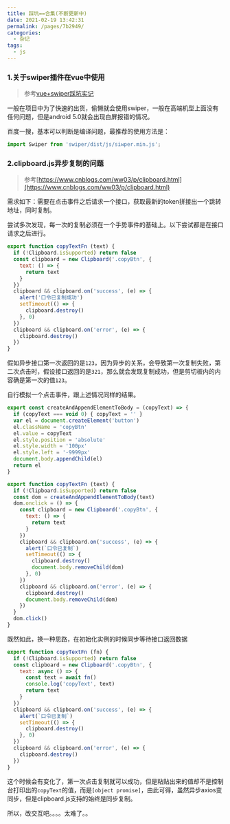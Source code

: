 ```yaml
---
title: 踩坑==合集(不断更新中)
date: 2021-02-19 13:42:31
permalink: /pages/7b2949/
categories:
  - 杂记
tags:
  - js
---
```



### 1.关于swiper插件在vue中使用

> 参考[vue+swiper踩坑实记](https://www.jianshu.com/p/54709ba140aa)

一般在项目中为了快速的出货，偷懒就会使用swiper，一般在高端机型上面没有任何问题，但是android 5.0就会出现白屏报错的情况。

百度一搜，基本可以判断是编译问题，最推荐的使用方法是：

```js
import Swiper from 'swiper/dist/js/siwper.min.js';
```

### 2.clipboard.js异步复制的问题

> 参考[https://www.cnblogs.com/ww03/p/clipboard.html](https://www.cnblogs.com/ww03/p/clipboard.html)

需求如下：需要在点击事件之后请求一个接口，获取最新的token拼接出一个跳转地址，同时复制。

尝试多次发现，每一次的复制必须在一个手势事件的基础上。以下尝试都是在接口请求之后进行。

```js
export function copyTextFn (text) {
  if (!Clipboard.isSupported) return false
  const clipboard = new Clipboard('.copyBtn', {
    text: () => {
      return text
    }
  })
  clipboard && clipboard.on('success', (e) => {
    alert('口令已复制成功')
    setTimeout(() => {
      clipboard.destroy()
    }, 0)
  })
  clipboard && clipboard.on('error', (e) => {
    clipboard.destroy()
  })
}
```

假如异步接口第一次返回的是`123`，因为异步的关系，会导致第一次复制失败，第二次点击时，假设接口返回的是`321`，那么就会发现复制成功，但是剪切板内的内容确是第一次的值`123`。

自行模拟一个点击事件，跟上述情况同样的结果。

```js
export const createAndAppendElementToBody = (copyText) => {
  if (copyText === void 0) { copyText = '' }
  var el = document.createElement('button')
  el.className = 'copyBtn'
  el.value = copyText
  el.style.position = 'absolute'
  el.style.width = '100px'
  el.style.left = '-9999px'
  document.body.appendChild(el)
  return el
}

export function copyTextFn (text) {
  if (!Clipboard.isSupported) return false
  const dom = createAndAppendElementToBody(text)
  dom.onclick = () => {
    const clipboard = new Clipboard('.copyBtn', {
      text: () => {
        return text
      }
    })
    clipboard && clipboard.on('success', (e) => {
      alert(`口令已复制`)
      setTimeout(() => {
        clipboard.destroy()
        document.body.removeChild(dom)
      }, 0)
    })
    clipboard && clipboard.on('error', (e) => {
      clipboard.destroy()
      document.body.removeChild(dom)
    })
  }
  dom.click()
}
```

既然如此，换一种思路，在初始化实例的时候同步等待接口返回数据

```js
export function copyTextFn (fn) {
  if (!Clipboard.isSupported) return false
  const clipboard = new Clipboard('.copyBtn', {
    text: async () => {
      const text = await fn()
      console.log('copyText', text)
      return text
    }
  })
  clipboard && clipboard.on('success', (e) => {
    alert(`口令已复制`)
    setTimeout(() => {
      clipboard.destroy()
    }, 0)
  })
  clipboard && clipboard.on('error', (e) => {
    clipboard.destroy()
  })
}
```

这个时候会有变化了，第一次点击复制就可以成功，但是粘贴出来的值却不是控制台打印出的`copyText`的值，而是`[object promise]`，由此可得，虽然异步axios变同步，但是clipboard.js支持的始终是同步复制。

所以，改交互吧。。。。太难了。。

